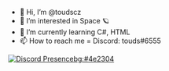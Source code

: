 - 👋 Hi, I’m @toudscz
- 👀 I’m interested in Space 🪐
- 🌱 I’m currently learning C#, HTML
- 📫 How to reach me = Discord: touds#6555

[![Discord Presence](https://lanyard.cnrad.dev/api/699240084913913918)bg:#4e2304](https://discord.com/users/699240084913913918)

<!---
NikolaNepozitek/NikolaNepozitek is a ✨ special ✨ repository because its `README.md` (this file) appears on your GitHub profile.
You can click the Preview link to take a look at your changes.
--->
